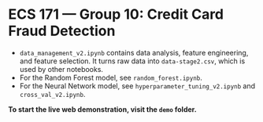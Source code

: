 # ECS 171 — Group 10: Credit Card Fraud Detection

- `data_management_v2.ipynb` contains data analysis, feature engineering, and feature selection. It turns raw data into `data-stage2.csv`, which is used by other notebooks.
- For the Random Forest model, see `random_forest.ipynb`.
- For the Neural Network model, see `hyperparameter_tuning_v2.ipynb` and `cross_val_v2.ipynb`.

**To start the live web demonstration, visit the `demo` folder.**

